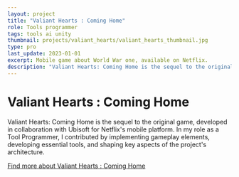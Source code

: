 ```yaml
---
layout: project
title: "Valiant Hearts : Coming Home"
role: Tools programmer
tags: tools ai unity 
thumbnail: projects/valiant_hearts/valiant_hearts_thumbnail.jpg
type: pro
last_update: 2023-01-01
excerpt: Mobile game about World War one, available on Netflix.
description: "Valiant Hearts: Coming Home is the sequel to the original game, developed in collaboration with Ubisoft for Netflix's mobile platform. In my role as a Tool Programmer, I contributed by implementing gameplay elements, developing essential tools, and shaping key aspects of the project's architecture"
---
```

<h1>Valiant Hearts : Coming Home</h1>
<p>Valiant Hearts: Coming Home is the sequel to the original game, developed in collaboration with Ubisoft for Netflix's mobile platform. In my role as a Tool Programmer, I contributed by implementing gameplay elements, developing essential tools, and shaping key aspects of the project's architecture.</p>
<a href="https://oldskullgames.com/our-games/valiant-hearts-osg/" class="arrow-link" target="_blank">Find more about Valiant Hearts : Coming Home</a>